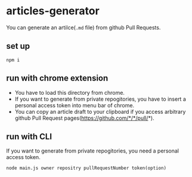 # articles-generator
You can generate an artilce(`.md` file) from github Pull Requests.

## set up
```
npm i 
```
## run with chrome extension
- You have to load this directory from chrome.
- If you want to generate from private repogitories, you have to insert a personal access token into menu bar of chrome.
- You can copy an article draft to your clipboard if you access arbitrary github Pull Request pages(https://github.com/*/*/pull/*).

## run with CLI
If you want to generate from private repogitories, you need a personal access token.

```
node main.js owner repositry pullRequestNumber token(option)
```
